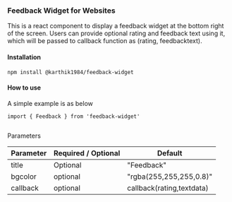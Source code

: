 ### Feedback Widget for Websites

This is a react component to display a feedback widget at the bottom right of the screen. Users can provide optional rating and feedback text using it, which will be passed to callback function as (rating, feedbacktext).

#### Installation

```npm install @karthik1984/feedback-widget```

#### How to use
A simple example is as below

```
import { Feedback } from 'feedback-widget'


```

Parameters

| Parameter | Required / Optional | Default |
| ------------- | ------------- | ----------- |
| title | Optional  | "Feedback" |
| bgcolor | optional | "rgba(255,255,255,0.8)" |
| callback | optional | callback(rating,textdata) |